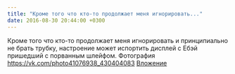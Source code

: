 ```yaml
---
title: "Кроме того что кто-то продолжает меня игнорировать..."
date: 2016-08-30 20:44:00 +0300
---
```


Кроме того что кто-то продолжает меня игнорировать и принципиально не брать трубку, настроение может испортить дисплей с Ебэй пришедший с порванным шлейфом.
Фотография
<a class="vk-attach" href="https://vk.com/photo41076938_430404083">https://vk.com/photo41076938_430404083</a>
<a class="vk-attach" href="https://vk.com/photo41076938_430404083">Вложение</a>

